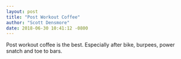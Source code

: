 ```yaml
---
layout: post
title: "Post Workout Coffee"
author: "Scott Densmore"
date: 2018-06-30 10:41:12 -0800
---
```


Post workout coffee is the best. Especially after bike, burpees, power snatch and toe to bars.
